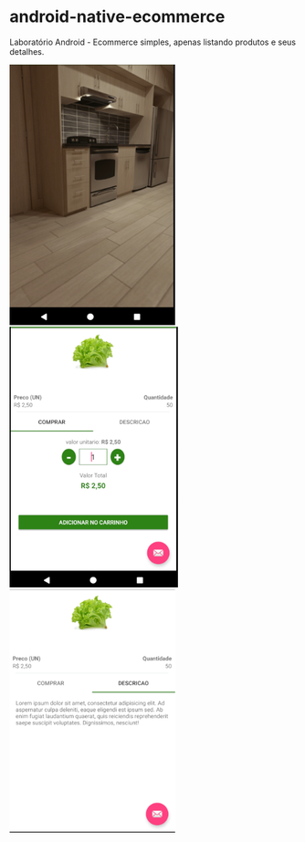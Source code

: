 # android-native-ecommerce

Laboratório Android - Ecommerce simples, apenas listando produtos e seus detalhes.

 ![Camera Logo](/camera.png)
 ![Comprar  Logo](/comprar.png)
  ![Descricao RH Logo](/descricao.png)
